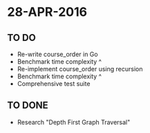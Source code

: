 
28-APR-2016
===========

TO DO
-----

- Re-write course_order in Go
- Benchmark time complexity ^
- Re-implement course_order using recursion
- Benchmark time complexity ^
- Comprehensive test suite

TO DONE
-------

- Research "Depth First Graph Traversal"
